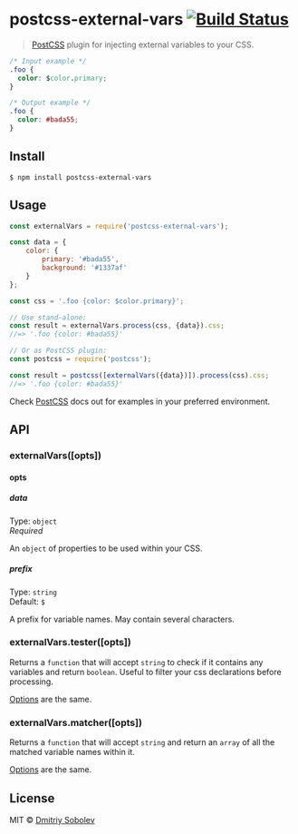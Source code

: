 # postcss-external-vars [![Build Status](https://travis-ci.org/dsblv/postcss-external-vars.svg?branch=master)](https://travis-ci.org/dsblv/postcss-external-vars)

> [PostCSS] plugin for injecting external variables to your CSS.

[PostCSS]: https://github.com/postcss/postcss


```css
/* Input example */
.foo {
  color: $color.primary;
}
```

```css
/* Output example */
.foo {
  color: #bada55;
}
```


## Install

```
$ npm install postcss-external-vars
```


## Usage

```js
const externalVars = require('postcss-external-vars');

const data = {
	color: {
		primary: '#bada55',
		background: '#1337af'
	}
};

const css = '.foo {color: $color.primary}';

// Use stand-alone:
const result = externalVars.process(css, {data}).css;
//=> '.foo {color: #bada55}'

// Or as PostCSS plugin:
const postcss = require('postcss');

const result = postcss([externalVars({data})]).process(css).css;
//=> '.foo {color: #bada55}'
```

Check [PostCSS] docs out for examples in your preferred environment.


## API

### externalVars([opts])

#### opts

##### data

Type: `object`  
*Required*

An `object` of properties to be used within your CSS.

##### prefix

Type: `string`  
Default: `$`

A prefix for variable names. May contain several characters.


### externalVars.tester([opts])

Returns a `function` that will accept `string` to check if it contains any variables and return `boolean`. Useful to filter your css declarations before processing.

[Options](#opts) are the same.


### externalVars.matcher([opts])

Returns a `function` that will accept `string` and return an `array` of all the matched variable names within it.

[Options](#opts) are the same.


## License

MIT © [Dmitriy Sobolev](https://github.com/dsblv)
